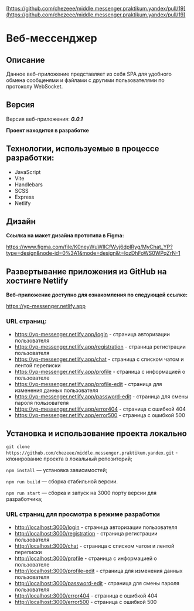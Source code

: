 [https://github.com/chezeee/middle.messenger.praktikum.yandex/pull/19](https://github.com/chezeee/middle.messenger.praktikum.yandex/pull/19)

# Веб-мессенджер

## Описание

Данное веб-приложение представляет из себя SPA для удобного обмена сообщенями и файлами с другими пользователями по протоколу WebSocket.

## Версия

Версия веб-приложения: **_0.0.1_**

**Проект находится в разработке**

## Технологии, используемые в процессе разработки:

- JavaScript
- Vite
- Handlebars
- SCSS
- Express
- Netlify

## Дизайн

**Ссылка на макет дизайна прототипа в Figma:**

<https://www.figma.com/file/K0neyWuWIICfWvj6dpIRyg/MyChat_YP?type=design&node-id=0%3A1&mode=design&t=lozDhFoWS0WPqZrN-1>

## **Развертывание приложения из GitHub на хостинге Netlify**

**Веб-приложение доступно для ознакомления по следующей ссылке:**

<https://yp-messenger.netlify.app>

### **URL страниц:**

- <https://yp-messenger.netlify.app/login> - страница авторизации пользователя
- <https://yp-messenger.netlify.app/registration> - страница регистрации пользователя
- <https://yp-messenger.netlify.app/chat> - страница c списком чатом и лентой переписки
- <https://yp-messenger.netlify.app/profile> - страница c информацией о пользователе
- <https://yp-messenger.netlify.app/profile-edit> - страница для изменения данных пользователя
- <https://yp-messenger.netlify.app/password-edit> - страница для смены пароля пользователя
- <https://yp-messenger.netlify.app/error404> - страница с ошибкой 404
- <https://yp-messenger.netlify.app/error500> - страница с ошибкой 500

## **Установка и использование проекта локально**

```git clone https://github.com/chezeee/middle.messenger.praktikum.yandex.git``` - клонирование проекта в локальный репозиторий;

```npm install``` — установка зависимостей;

```npm run build``` — сборка стабильной версии.

```npm run start``` — сборка и запуск на 3000 порту версии для разработчика;

### **URL страниц для просмотра в режиме разработки**

- <http://localhost:3000/login> - страница авторизации пользователя
- <http://localhost:3000/registration> - страница регистрации пользователя
- <http://localhost:3000/chat> - страница c списком чатом и лентой переписки
- <http://localhost:3000/profile> - страница c информацией о пользователе
- <http://localhost:3000/profile-edit> - страница для изменения данных пользователя
- <http://localhost:3000/password-edit> - страница для смены пароля пользователя
- <http://localhost:3000/error404> - страница с ошибкой 404
- <http://localhost:3000/error500> - страница с ошибкой 500
